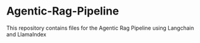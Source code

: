 # Agentic-Rag-Pipeline
This repository contains files for the Agentic Rag Pipeline using Langchain and LlamaIndex
